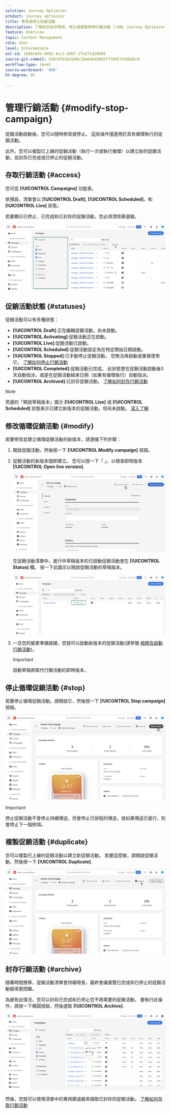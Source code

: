 ```yaml
---
solution: Journey Optimizer
product: journey optimizer
title: 修改或停止促銷活動
description: 了解如何在中修改、停止或複製即時行銷活動 [!DNL Journey Optimizer]
feature: Overview
topic: Content Management
role: User
level: Intermediate
exl-id: 1b88c84e-9d92-4cc1-b9bf-27a2f1d29569
source-git-commit: 020c4fb18cbd0c10a6eb92865f7f0457e5db8bc0
workflow-type: tm+mt
source-wordcount: '456'
ht-degree: 0%

---
```


# 管理行銷活動 {#modify-stop-campaign}

促銷活動啟動後，您可以隨時修改或停止。 這些操作僅適用於具有循環執行的促銷活動。

此外，您可以複製已上線的促銷活動（執行一次或執行循環）以建立新的促銷活動，並封存已完成或已停止的促銷活動。

## 存取行銷活動 {#access}

您可從 **[!UICONTROL Campaigns]** 功能表。

依預設，清單會以 **[!UICONTROL Draft]**, **[!UICONTROL Scheduled]**，和 **[!UICONTROL Live]** 狀態。

若要顯示已停止、已完成和已封存的促銷活動，您必須清除篩選器。

![](assets/create-campaign-list.png)

## 促銷活動狀態 {#statuses}

促銷活動可以有多種狀態：

* **[!UICONTROL Draft]**:正在編輯促銷活動，尚未啟動。
* **[!UICONTROL Activating]**:促銷活動正在啟動。
* **[!UICONTROL Live]**:促銷活動已啟動。
* **[!UICONTROL Scheduled]**:促銷活動設定為在特定開始日期啟動。
* **[!UICONTROL Stopped]**:已手動停止促銷活動。 您無法再啟動或重複使用它。 [了解如何停止行銷活動](modify-stop-campaign.md#stop)
* **[!UICONTROL Completed]**:促銷活動已完成。 此狀態會在促銷活動啟動後3天自動指派，或是在促銷活動結束日期（如果有循環執行）自動指派。
* **[!UICONTROL Archived]**:已封存促銷活動。 [了解如何封存行銷活動](modify-stop-campaign.md#archive)

>[!NOTE]
>
>旁邊的「開啟草稿版本」圖示 **[!UICONTROL Live]** 或 **[!UICONTROL Scheduled]** 狀態表示已建立新版本的促銷活動，但尚未啟動。 [深入了解](modify-stop-campaign.md#modify).

## 修改循環促銷活動 {#modify}

若要修改並建立循環促銷活動的新版本，請遵循下列步驟：

1. 開啟促銷活動，然後按一下 **[!UICONTROL Modify campaign]** 按鈕。

1. 促銷活動的新版本隨即建立。 您可以按一下「 」，以檢查即時版本 **[!UICONTROL Open live version]**.

   ![](assets/create-campaign-draft.png)

   在促銷活動清單中，進行中草稿版本的已啟動促銷活動會在 **[!UICONTROL Status]** 欄。 按一下此圖示以開啟促銷活動的草稿版本。

   ![](assets/create-campaign-edit-list.png)

1. 一旦您的變更準備就緒，您就可以啟動新版本的促銷活動(請參閱 [檢閱及啟動行銷活動](create-campaign.md#review-activate))。

   >[!IMPORTANT]
   >
   >啟動草稿將取代行銷活動的即時版本。

## 停止循環促銷活動 {#stop}

若要停止循環促銷活動，請開啟它，然後按一下 **[!UICONTROL Stop campaign]** 按鈕。

![](assets/create-campaign-stop.png)

>[!IMPORTANT]
>
>停止促銷活動不會停止持續傳送，但會停止已排程的傳送，或如果傳送已進行，則會停止下一個例項。

<!-- inbound campaign (inapp): can stop and resume -->

## 複製促銷活動 {#duplicate}

您可以複製已上線的促銷活動以建立新促銷活動。 若要這麼做，請開啟促銷活動，然後按一下 **[!UICONTROL Duplicate]**.

![](assets/create-campaign-duplicate.png)

## 封存行銷活動 {#archive}

隨著時間推移，促銷活動清單會持續增長，最終會讓瀏覽已完成和已停止的促銷活動變得更困難。

為避免此情況，您可以封存已完成和已停止您不再需要的促銷活動。 要執行此操作，請按一下橢圓按鈕，然後選取 **[!UICONTROL Archive]**.

![](assets/create-campaign-archive.png)

然後，您就可以使用清單中的專用篩選器來擷取已封存的促銷活動。 [了解如何存取行銷活動](get-started-with-campaigns.md#access)
